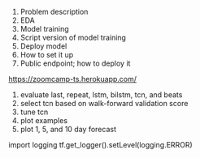 
1. Problem description
2. EDA
3. Model training
4. Script version of model training
5. Deploy model
6. How to set it up
7. Public endpoint; how to deploy it

https://zoomcamp-ts.herokuapp.com/ 


1. evaluate last, repeat, lstm, bilstm, tcn, and beats
2. select tcn based on walk-forward validation score
3. tune tcn
4. plot examples
5. plot 1, 5, and 10 day forecast


import logging
tf.get_logger().setLevel(logging.ERROR)